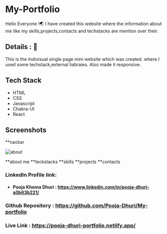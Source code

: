 


# My-Portfolio

Hello Everyone !🌏 I have created this website where the information about me like my skills,projects,contacts and techstacks are mention over their.


## Details : 🔭

This is the Indivisual single page mini website which was created. where I used some techstack,external liabraies. Also made it responsive.

## Tech Stack
- HTML
- CSS
- Javascript
- Chakra-UI
- React



## Screenshots

**navbar

![about](https://user-images.githubusercontent.com/101567232/189522229-1fc857d2-d07c-4fbc-b64c-f18e54c737c8.PNG)

**about me
**teckstacks
**skills
**projects
**contacts




### LinkedIn Profile link:
- #### Pooja Khema Dhuri : https://www.linkedin.com/in/pooja-dhuri-a0b63b221/


### Github Repository : https://github.com/Pooja-Dhuri/My-portfolio
### Live Link : https://pooja-dhuri-portfolio.netlify.app/



